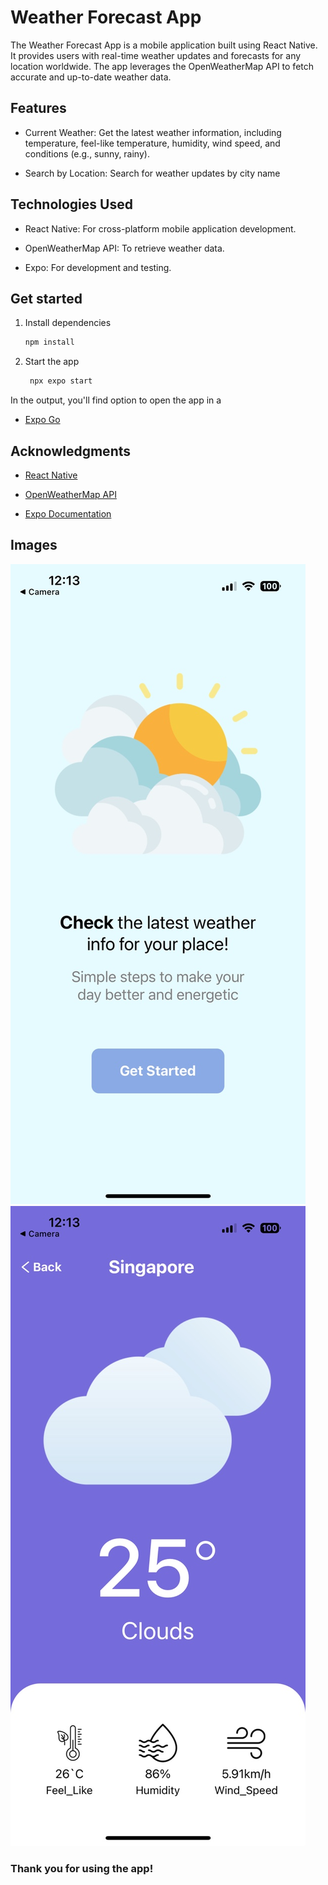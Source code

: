 # Weather Forecast App

The Weather Forecast App is a mobile application built using React Native. It provides users with real-time weather updates and forecasts for any location worldwide. The app leverages the OpenWeatherMap API to fetch accurate and up-to-date weather data.

## Features

* Current Weather: Get the latest weather information, including temperature, feel-like temperature, humidity, wind speed, and conditions (e.g., sunny, rainy).

* Search by Location: Search for weather updates by city name

## Technologies Used

* React Native: For cross-platform mobile application development.

* OpenWeatherMap API: To retrieve weather data.

* Expo: For development and testing.

## Get started

1. Install dependencies

   ```bash
   npm install
   ```

2. Start the app

   ```bash
    npx expo start
   ```

In the output, you'll find option to open the app in a

- [Expo Go](https://expo.dev/go)

## Acknowledgments

* [React Native](https://reactnative.dev/docs/getting-started)

* [OpenWeatherMap API](https://openweathermap.org/)

* [Expo Documentation](https://docs.expo.dev/)

## Images

![Main Menu](https://github.com/Sin-28/Weather/blob/master/ReadMe%20Images/Main%20Menu.jpg)
![Forecast](https://github.com/Sin-28/Weather/blob/master/ReadMe%20Images/Forecast.jpg)

### Thank you for using the app!
